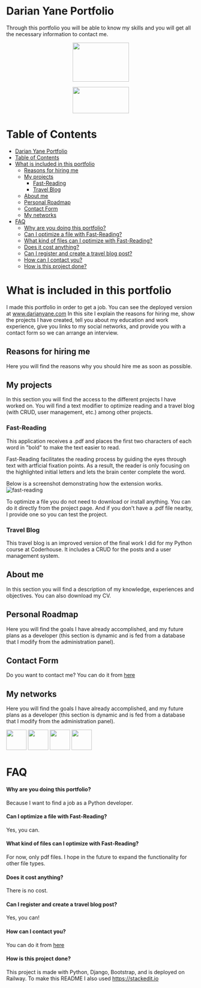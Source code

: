 # Darian Yane Portfolio
Through this portfolio you will be able to know my skills and you will get all the necessary information to contact me.

<p align="center">
<a href="https://www.darianyane.com/#Contact" target="_blank"><img src="https://www.dreamcatcherslifecoach.com/images/Contact_Me_Button-ID-9c13fed2-07d1-456f-c41d-2772ed696194.png" style="width: 150px; height: 104px;" width="150" height="104" /></a>
</p>
<p align="center">
<a href="https://www.linkedin.com/in/darian-yane/" target="_blank"><img src="https://blog.jdrgroup.co.uk/hs-fs/hubfs/How%20To%20Use%20a%20LinkedIn%20Email%20Button.png?width=387&name=How%20To%20Use%20a%20LinkedIn%20Email%20Button.png" style="width: 150px; height: 70px;" width="150" height="70" /></a>
</p>

# Table of Contents
- [Darian Yane Portfolio](#darian-yane-portfolio)
- [Table of Contents](#table-of-contents)
- [What is included in this portfolio](#what-is-included-in-this-portfolio)
  - [Reasons for hiring me](#reasons-for-hiring-me)
  - [My projects](#my-projects)
	  - [Fast-Reading](#fast-reading)
	  - [Travel Blog](#travel-blog)
  - [About me](#about-me)
  - [Personal Roadmap](#personal-roadmap)
  - [Contact Form](#contact-form)
  - [My networks](#my-networks)
- [FAQ](#faq)
    - [Why are you doing this portfolio?](#why-are-you-doing-this-portfolio?)
    - [Can I optimize a file with Fast-Reading?](#can-i-optimize-a-file-with-fast-reading?)
    - [What kind of files can I optimize with Fast-Reading?](#what-kind-of-files-can-i-optimize-with-fast-reading?)
    - [Does it cost anything?](#does-it-cost-anything?)
    - [Can I register and create a travel blog post?](#can-i-register-and-create-a-travel-blog-post?)
    - [How can I contact you?](#how-can-i-contact-you?)
    - [How is this project done?](#how-is-this-project-done?)
 

# What is included in this portfolio
I made this portfolio in order to get a job. You can see the deployed version at www.darianyane.com
In this site I explain the reasons for hiring me, show the projects I have created, tell you about my education and work experience, give you links to my social networks, and provide you with a contact form so we can arrange an interview.

## Reasons for hiring me
Here you will find the reasons why you should hire me as soon as possible.

## My projects
In this section you will find the access to the different projects I have worked on. You will find a text modifier to optimize reading and a travel blog (with CRUD, user management, etc.) among other projects.

### Fast-Reading
This application receives a .pdf and places the first two characters of each word in "bold" to make the text easier to read.

Fast-Reading facilitates the reading process by guiding the eyes through text with artficial fixation points. As a result, the reader is only focusing on the highlighted initial letters and lets the brain center complete the word.

Below is a screenshot demonstrating how the extension works.
![fast-reading](https://www.darianyane.com/static/assets/img/after.jpg ) 

To optimize a file you do not need to download or install anything. You can do it directly from the project page. And if you don't have a .pdf file nearby, I provide one so you can test the project.

### Travel Blog
This travel blog is an improved version of the final work I did for my Python course at Coderhouse. It includes a CRUD for the posts and a user management system.

## About me
In this section you will find a description of my knowledge, experiences and objectives. You can also download my CV.

## Personal Roadmap
Here you will find the goals I have already accomplished, and my future plans as a developer (this section is dynamic and is fed from a database that I modify from the administration panel).

## Contact Form
Do you want to contact me? You can do it from [here](https://www.darianyane.com/#Contact) 

## My networks
Here you will find the goals I have already accomplished, and my future plans as a developer (this section is dynamic and is fed from a database that I modify from the administration panel).

<a href="https://www.linkedin.com/in/darian-yane/" target="_blank"><img src="https://cdn-icons-png.flaticon.com/128/3536/3536505.png" style="width: 54px; height: 54px;" width="54" height="54" /></a>
<a href="https://www.youtube.com/c/DarianInvierte" target="_blank"><img src="https://cdn-icons-png.flaticon.com/128/2111/2111748.png" style="width: 54px; height: 54px;" width="54" height="54" /></a>
<a href="https://twitter.com/DarianInvierte"><img src="https://cdn-icons-png.flaticon.com/128/3670/3670211.png" style="width: 54px; height: 54px;" width="54" height="54" /></a>
<a href="https://github.com/DarianYane" target="_blank"><img src="https://cdn-icons-png.flaticon.com/128/536/536452.png" style="width: 54px; height: 54px;" width="54" height="54" /></a>


# FAQ

#### Why are you doing this portfolio?
Because I want to find a job as a Python developer.

#### Can I optimize a file with Fast-Reading?
Yes, you can.

#### What kind of files can I optimize with Fast-Reading?
For now, only pdf files. I hope in the future to expand the functionality for other file types.

#### Does it cost anything?
There is no cost.

#### Can I register and create a travel blog post?
Yes, you can!

#### How can I contact you?
You can do it from [here](https://www.darianyane.com/#Contact) 

#### How is this project done?
This project is made with Python, Django, Bootstrap, and is deployed on Railway.
To make this README I also used https://stackedit.io